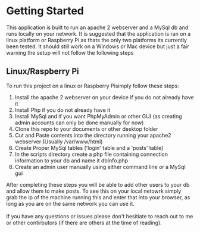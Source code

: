 # Getting Started
This application is built to run an apache 2 webserver and a MySql db and runs locally on your network. It is suggested that the application is ran on a linux platform or Raspberry Pi as thats the only two platforms its currently been tested. It should still work on a Windows or Mac device but just a fair warning the setup will not follow the following steps

## Linux/Raspberry Pi

To run this project on a linux or Raspberry Pisimply follow these steps:
<ol>
  <li>Install the apache 2 webserver on your device if you do not already have it</li> 
  <li>Install Php if you do not already have it</li>
  <li>Install MySql and if you want PhpMyAdmin or other GUI (as creating admin accounts can only be done manually for now)</li>
  <li>Clone this repo to your documents or other desktop folder</li>
  <li>Cut and Paste contents into the directory running your apache2 webserver (Usually /var/www/html)</li>
  <li>Create Proper MySql tables ('login' table and a 'posts' table)</li>
  <li>In the scripts directory create a php file containing connection information to your db and name it dbInfo.php</li>
  <li>Create an admin user manually using either command line or a MySql gui</li>
</ol>
After completing these steps you will be able to add other users to your db and allow them to make posts. To see this on your local netowrk simply grab the ip of the machine running this and enter that into your browser, as long as you are on the same network you can use it.
<br><br>
If you have any questions or issues please don't hesitiate to reach out to me or other contirbutors (if there are others at the time of reading).
